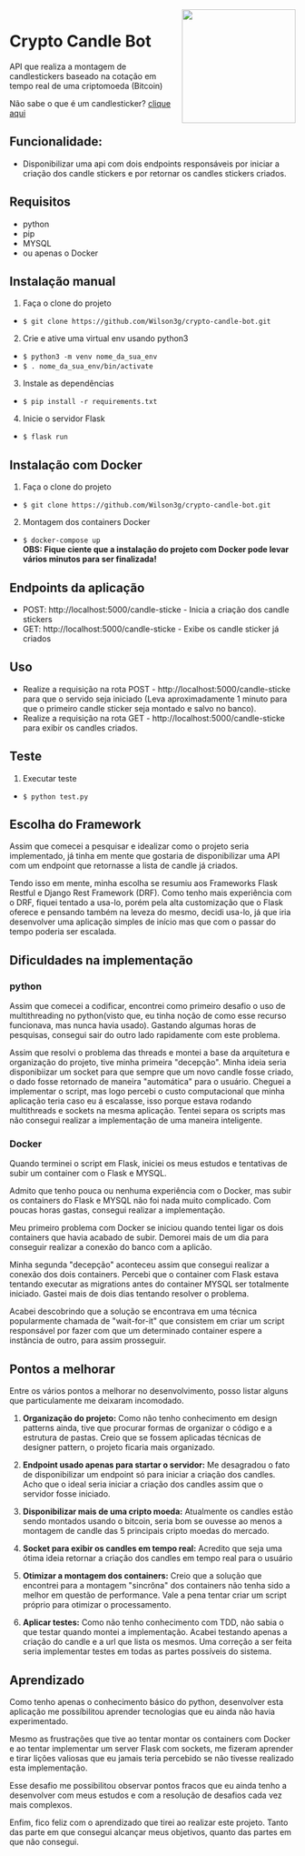 <img src="https://www.pikpng.com/pngl/m/246-2466980_cryptocurrency-png-bitcoin-cloud-clipart.png" align="right" width="200"/>

# Crypto Candle Bot
API que realiza a montagem de candlestickers baseado na cotação em tempo real de uma criptomoeda (Bitcoin)

Não sabe o que é um candlesticker? <a href="https://pt.wikipedia.org/wiki/Candlestick">clique aqui</a>

## Funcionalidade:
- Disponibilizar uma api com dois endpoints responsáveis por iniciar a criação dos candle stickers e por retornar os candles stickers criados.<br>

## Requisitos

- python <br>
- pip <br>
- MYSQL <br>
- ou apenas o Docker <br>

## Instalação manual

1) Faça o clone do projeto<br>
- ```$ git clone https://github.com/Wilson3g/crypto-candle-bot.git```<br>

2) Crie e ative uma virtual env usando python3<br>
- ```$ python3 -m venv nome_da_sua_env```<br>
- ```$ . nome_da_sua_env/bin/activate```<br>

3) Instale as dependências
- ```$ pip install -r requirements.txt```<br>

4) Inicie o servidor Flask
- ```$ flask run```<br>

## Instalação com Docker
1) Faça o clone do projeto<br>
- ```$ git clone https://github.com/Wilson3g/crypto-candle-bot.git```<br>

2) Montagem dos containers Docker<br>
- ```$ docker-compose up```<br>
<b>OBS: Fique ciente que a instalação do projeto com Docker pode levar vários minutos para ser finalizada!</b>


## Endpoints da aplicação
- POST: http://localhost:5000/candle-sticke - Inicia a criação dos candle stickers
- GET: http://localhost:5000/candle-sticke - Exibe os candle sticker já criados

## Uso
- Realize a requisição na rota POST - http://localhost:5000/candle-sticke para que o servido seja iniciado (Leva aproximadamente 1 minuto para que o primeiro candle sticker seja montado e salvo no banco).
- Realize a requisição na rota GET - http://localhost:5000/candle-sticke para exibir os candles criados.

## Teste
1) Executar teste<br>
- ```$ python test.py```<br>

## Escolha do Framework
Assim que comecei a pesquisar e idealizar como o projeto seria implementado, já tinha em mente que gostaria de disponibilizar uma API com um endpoint que retornasse a lista de candle já criados.

Tendo isso em mente, minha escolha se resumiu aos Frameworks Flask Restful e Django Rest Framework (DRF). Como tenho mais experiência com o DRF, fiquei tentado a usa-lo, porém pela alta customização que o Flask oferece e pensando também na leveza do mesmo, decidi usa-lo, já que iria desenvolver uma aplicação simples de início mas que com o passar do tempo poderia ser escalada.

## Dificuldades na implementação

### python

Assim que comecei a codificar, encontrei como primeiro desafio o uso de multithreading no python(visto que, eu tinha noção de como esse recurso funcionava, mas nunca havia usado). Gastando algumas horas de pesquisas, consegui sair do outro lado rapidamente com este problema.

Assim que resolvi o problema das threads e montei a base da arquitetura e organização do projeto, tive minha primeira "decepção". Minha ideia seria disponibiizar um socket para que sempre que um novo candle fosse criado, o dado fosse retornado de maneira "automática" para o usuário. Cheguei a implementar o script, mas logo percebi o custo computacional que minha aplicação teria caso eu á escalasse, isso porque estava rodando multithreads e sockets na mesma aplicação. Tentei separa os scripts mas não consegui realizar a implementação de uma maneira inteligente.

### Docker
Quando terminei o script em Flask, iniciei os meus estudos e tentativas de subir um container com o Flask e MYSQL.

Admito que tenho pouca ou nenhuma experiência com o Docker, mas subir os containers do Flask e MYSQL não foi nada muito complicado. Com poucas horas gastas, consegui realizar a implementação.

Meu primeiro problema com Docker se iniciou quando tentei ligar os dois containers que havia acabado de subir. Demorei mais de um dia para conseguir realizar a conexão do banco com a aplicão. 

Minha segunda "decepção" aconteceu assim que consegui realizar a conexão dos dois containers. Percebi que o container com Flask estava tentando executar as migrations antes do container MYSQL ser totalmente iniciado. Gastei mais de dois dias tentando resolver o problema. 

Acabei descobrindo que a solução se encontrava em uma técnica popularmente chamada de "wait-for-it" que consistem em criar um script responsável por fazer com que um determinado container espere a instância de outro, para assim prosseguir.

## Pontos a melhorar

Entre os vários pontos a melhorar no desenvolvimento, posso listar alguns que particulamente me deixaram incomodado.

1) <b>Organização do projeto:</b>
Como não tenho conhecimento em design patterns ainda, tive que procurar formas de organizar o código e a estrutura de pastas. Creio que se fossem aplicadas técnicas de designer pattern, o projeto ficaria mais organizado.

2) <b>Endpoint usado apenas para startar o servidor:</b>
Me desagradou o fato de disponibilizar um endpoint só para iniciar a criação dos candles. Acho que o ideal seria iniciar a criação dos candles assim que o servidor fosse iniciado.

3) <b>Disponibilizar mais de uma cripto moeda:</b>
Atualmente os candles estão sendo montados usando o bitcoin, seria bom se ouvesse ao menos a montagem de candle das 5 principais cripto moedas do mercado.

4) <b>Socket para exibir os candles em tempo real:</b>
Acredito que seja uma ótima ideia retornar a criação dos candles em tempo real para o usuário

5) <b>Otimizar a montagem dos containers:</b>
Creio que a solução que encontrei para a montagem "sincrôna" dos containers não tenha sido a melhor em questão de performance. Vale a pena tentar criar um script próprio para otimizar o processamento.

5) <b>Aplicar testes:</b>
Como não tenho conhecimento com TDD, não sabia o que testar quando montei a implementação. Acabei testando apenas a criação do candle e a url que lista os mesmos. Uma correção a ser feita seria implementar testes em todas as partes possíveis do sistema.

## Aprendizado
Como tenho apenas o conhecimento básico do python, desenvolver esta aplicação me possíbilitou aprender tecnologias que eu ainda não havia experimentado. 

Mesmo as frustrações que tive ao tentar montar os containers com Docker e ao tentar implementar um server Flask com sockets, me fizeram aprender e tirar lições valiosas que eu jamais teria percebido se não tivesse realizado esta implementação. 

Esse desafio me possibilitou observar pontos fracos que eu ainda tenho a desenvolver com meus estudos e com a resolução de desafios cada vez mais complexos.

Enfim, fico feliz com o aprendizado que tirei ao realizar este projeto. Tanto das parte em que consegui alcançar meus objetivos, quanto das partes em que não consegui.
